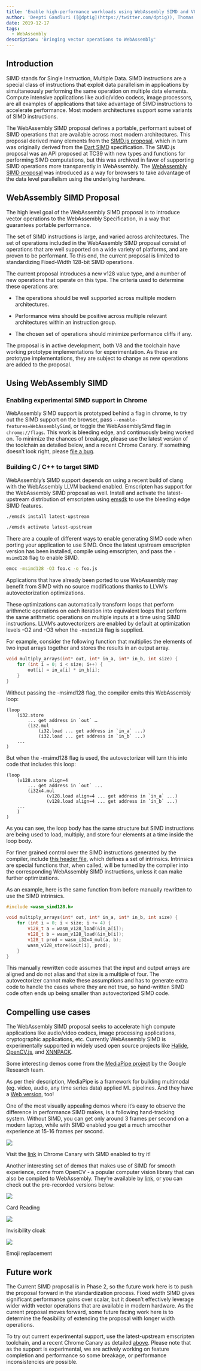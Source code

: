 ```yaml
---
title: 'Enable high-performance workloads using WebAssembly SIMD and V8'
author: 'Deepti Gandluri ([@dptig](https://twitter.com/dptig)), Thomas Lively ([@tlively52](https://twitter.com/tlively52))'
date: 2019-12-17
tags:
  - WebAssembly
description: 'Bringing vector operations to WebAssembly'
---
```


## Introduction

SIMD stands for Single Instruction, Multiple Data. SIMD instructions are a special class of instructions that exploit data parallelism in applications by simultaneously performing the same operation on multiple data elements. Compute intensive applications like audio/video codecs, image processors, are all examples of applications that take advantage of SIMD instructions to accelerate performance. Most modern architectures support some variants of SIMD instructions. 

The WebAssembly SIMD proposal defines a portable, performant subset of SIMD operations that are available across most modern architectures. This proposal derived many elements from the [SIMD.js proposal](https://github.com/tc39/ecmascript_simd), which in turn was originally derived from the [Dart SIMD](https://www.researchgate.net/publication/261959129_A_SIMD_programming_model_for_dart_javascriptand_other_dynamically_typed_scripting_languages) specification. The SIMD.js proposal was an API proposed at TC39 with new types and functions for performing SIMD computations, but this was archived in favor of supporting SIMD operations more transparently in WebAssembly. The [WebAssembly SIMD proposal](https://github.com/WebAssembly/simd) was introduced as a way for browsers to take advantage of the data level parallelism using the underlying hardware.

## WebAssembly SIMD Proposal

The high level goal of the WebAssembly SIMD proposal is to introduce vector operations to the WebAssembly Specification, in a way that guarantees portable performance. 

The set of SIMD instructions is large, and varied across architectures. The set of operations included in the WebAssembly SIMD proposal consist of operations that are well supported on a wide variety of platforms, and are proven to be performant. To this end, the current proposal is limited to standardizing Fixed-Width 128-bit SIMD operations. 

The current proposal introduces a new v128 value type, and a number of new operations that operate on this type. The criteria used to determine these operations are:

* The operations should be well supported across multiple modern architectures.

* Performance wins should be positive across multiple relevant architectures within an instruction group.

* The chosen set of operations should minimize performance cliffs if any.

 

The proposal is in active development, both V8 and the toolchain have working prototype implementations for experimentation. As these are prototype implementations, they are subject to change as new operations are added to the proposal.

## Using WebAssembly SIMD

### Enabling experimental SIMD support in Chrome

WebAssembly SIMD support is prototyped behind a flag in chrome, to try out the SIMD support on the browser, pass `--enable-features=WebAssemblySimd`, or toggle the WebAssemblySimd flag in `chrome://flags`. This work is bleeding edge, and continuously being worked on. To minimize the chances of breakage, please use the latest version of the toolchain as detailed below, and a recent Chrome Canary. If something doesn’t look right, please [file a bug](https://crbug.com/v8).

### Building C / C++ to target SIMD

WebAssembly’s SIMD support depends on using a recent build of clang with the WebAssembly LLVM backend enabled. Emscripten has support for the WebAssembly SIMD proposal as well. Install and activate the latest-upstream distribution of emscripten using [emsdk](https://emscripten.org/docs/getting_started/downloads.html) to use the bleeding edge SIMD features.

```sh
./emsdk install latest-upstream

./emsdk activate latest-upstream
```

There are a couple of different ways to enable generating SIMD code when porting your application to use SIMD. Once the latest upstream emscripten version has been installed, compile using emscripten, and pass the `-msimd128` flag to enable SIMD.

```sh
emcc -msimd128 -O3 foo.c -o foo.js
```

Applications that have already been ported to use WebAssembly may benefit from SIMD with no source modifications thanks to LLVM’s autovectorization optimizations.

These optimizations can automatically transform loops that perform arithmetic operations on each iteration into equivalent loops that perform the same arithmetic operations on multiple inputs at a time using SIMD instructions. LLVM’s autovectorizers are enabled by default at optimization levels -O2 and -O3 when the `-msimd128` flag is supplied.

For example, consider the following function that multiplies the elements of two input arrays together and stores the results in an output array.

```cpp
void multiply_arrays(int* out, int* in_a, int* in_b, int size) {
    for (int i = 0; i < size; i++) {
        out[i] = in_a[i] * in_b[i];
    }
}
```

Without passing the -msimd128 flag, the compiler emits this WebAssembly loop:

```wasm
(loop
    (i32.store
        ... get address in `out` …
        (i32.mul
            (i32.load ... get address in `in_a` ...)
            (i32.load ... get address in `in_b` ...)
    ...
)
```

But when the -msimd128 flag is used, the autovectorizer will turn this into code that includes this loop:

```wasm
(loop
    (v128.store align=4
        ... get address in `out` ...
        (i32x4.mul
               (v128.load align=4 ... get address in `in_a` ...)
               (v128.load align=4 ... get address in `in_b` ...)
    ...
    )
)
```

As you can see, the loop body has the same structure but SIMD instructions are being used to load, multiply, and store four elements at a time inside the loop body.

For finer grained control over the SIMD instructions generated by the compiler, include [this header file](https://github.com/emscripten-core/emscripten/blob/incoming/system/include/wasm_simd128.h), which defines a set of intrinsics. Intrinsics are special functions that, when called, will be turned by the compiler into the corresponding WebAssembly SIMD instructions, unless it can make further optimizations.

As an example, here is the same function from before manually rewritten to use the SIMD intrinsics.

```cpp
#include <wasm_simd128.h>

void multiply_arrays(int* out, int* in_a, int* in_b, int size) {
    for (int i = 0; i < size; i += 4) {
        v128_t a = wasm_v128_load(&in_a[i]);
        v128_t b = wasm_v128_load(&in_b[i]);
        v128_t prod = wasm_i32x4_mul(a, b);
        wasm_v128_store(&out[i], prod);
    }
}
```

This manually rewritten code assumes that the input and output arrays are aligned and do not alias and that size is a multiple of four. The autovectorizer cannot make these assumptions and has to generate extra code to handle the cases where they are not true, so hand-written SIMD code often ends up being smaller than autovectorized SIMD code.

## Compelling use cases

The WebAssembly SIMD proposal seeks to accelerate high compute applications like audio/video codecs, image processing applications, cryptographic applications, etc. Currently WebAssembly SIMD is experimentally supported in widely used open source projects like [Halide](https://github.com/halide/Halide/blob/master/README_webassembly.md), [OpenCV.js](https://docs.opencv.org/3.4/d5/d10/tutorial_js_root.html), and [XNNPACK](https://github.com/google/XNNPACK). 

Some interesting demos come from the [MediaPipe project](https://github.com/google/mediapipe) by the Google Research team.

As per their description, MediaPipe is a framework for building multimodal (eg. video, audio, any time series data) applied ML pipelines. And they have a [Web version](mediapipe.page.link/web), too!

One of the most visually appealing demos where it’s easy to observe the difference in performance SIMD makes, is a following hand-tracking system. Without SIMD, you can get only around 3 frames per second on a modern laptop, while with SIMD enabled you get a much smoother experience at 15-16 frames per second.

![](/src/_img/simd/handgif.gif) 

Visit the [link](https://pursuit.page.link/MediaPipeHandTrackingSimd) in Chrome Canary with SIMD enabled to try it!

Another interesting set of demos that makes use of SIMD for smooth experience, come from OpenCV - a popular computer vision library that can also be compiled to WebAssembly. They’re available by [link](bit.ly/opencv-camera-demos), or you can check out the pre-recorded versions below:

![](/src/_img/simd/credit_card.gif)

Card Reading

![](/src/_img/simd/invisibilityCloak.gif)

Invisibility cloak

![](/src/_img/simd/emotionRecognizer.gif)

Emoji replacement


## Future work

The Current SIMD proposal is in Phase 2, so the future work here is to push the proposal forward in the standardization process. Fixed width SIMD gives significant performance gains over scalar, but it doesn’t effectively leverage wider width vector operations that are available in modern hardware. As the current proposal moves forward, some future facing work here is to determine the feasibility of extending the proposal with longer width operations. 

To try out current experimental support, use the latest-upstream emscripten toolchain, and a recent Chrome Canary as detailed [above](#using-webassembly-simd). Please note that as the support is experimental, we are actively working on feature completion and performance so some breakage, or performance inconsistencies are possible. 
